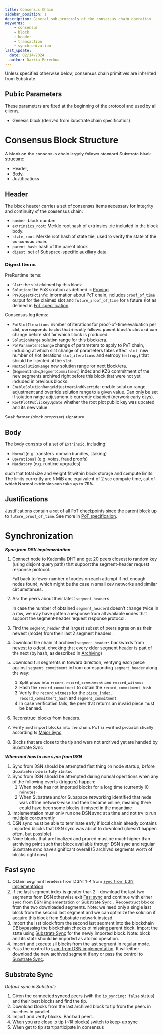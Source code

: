 ```yaml
---
title: Consensus Chain
sidebar_position: 1
description: General sub-protocols of the consensus chain operation. 
keywords:
    - consensus
    - block
    - header
    - transaction
    - synchronization
last_update:
  date: 02/14/2024
  author: Dariia Porechna
---
```


Unless specified otherwise below, consensus chain primitives are inherited from Substrate.

## Public Parameters

These parameters are fixed at the beginning of the protocol and used by all clients. 

- Genesis block (derived from Substrate chain specification)

# Consensus Block Structure

A block on the consensus chain largely follows standard Substrate block structure:

- Header,
- Body,
- Justifications

## Header

The block header carries a set of consensus items necessary for integrity and continuity of the consensus chain:

- `number`: block number
- `extrinsics_root`: Merkle root hash of extrinsics trie included in the block body.
- `state_root`: Merkle root hash of state trie, used to verify the state of the consensus chain.
- `parent_hash`: hash of the parent block
- `digest`: set of Subspace-specific auxiliary data

### Digest Items

PreRuntime items:

- `Slot`: the slot claimed by this block
- `Solution`: the PoS solution as defined in [Proving](proof_of_archival_storage.md#proving)
- `PreDigestPotInfo`: information about PoT chain, includes `proof_of_time` output for the claimed slot and `future_proof_of_time` for a future slot as defined in [PoT specification](proof_of_time.md#farming).

Consensus log items:

- `PotSlotIterations` number of iterations for proof-of-time evaluation per slot, corresponds to slot that directly follows parent block's slot and can change before slot for which block is produced.
- `SolutionRange` solution range for this block/era.
- `PotParametersChange` change of parameters to apply to PoT chain, including at which slot change of parameters takes effect `slot`, new number of slot iterations `slot_iterations` and entropy (`entropy`) that should be injected at the `slot`.
- `NextSolutionRange` new solution range for next block/era.
- (`SegmentIndex`,`SegmentCommitment`) index and KZG commitment of the new segments archived right before this block that were not yet included in previous blocks.
- `EnableSolutionRangeAdjustmentAndOverride`: enable solution range adjustment and override solution range to a given value. Can only be set if solution range adjustment is currently disabled (network early days).
- `RootPlotPublicKeyUpdate` whether the root plot public key was updated and its new value.

Seal: farmer (block proposer) signature

## Body

The body consists of a set of `Extrinsic`, including:

- `Normal`(e.g. transfers, domain bundles, staking)
- `Operational` (e.g. votes, fraud proofs)
- `Mandatory` (e.g. runtime upgrades)

such that total size and weight fit within block storage and compute limits. The limits currently are 5 MiB and equivalent of 2 sec compute time, out of which Normal extrinsics can take up to 75%.

## Justifications

Justifications contain a set of all PoT checkpoints since the parent block up to `future_proof_of_time`. See more in [PoT specification](proof_of_time.md#farming).

# Synchronization

***Sync from DSN implementation***

1. Connect node to Kademlia DHT and get 20 peers closest to random key (using disjoint query path) that support the segment-header request response protocol.
    
    Fall back to fewer number of nodes on each attempt if not enough nodes found, which might be the case in small dev networks and similar circumstances.
    
2. Ask the peers about their latest `segment_header`s
    
    In case the number of obtained `segment_header`s doesn’t change twice in a row, we may have gotten a response from all available nodes that support the segment-header request response protocol.
    
3. Find the `segment_header` that largest subset of peers agree on as their newest (mode) from their last 2 segment headers.
4. Download the chain of archived `segment_headers` backwards from newest to oldest, checking that every older segment header is part of the next (by hash, as described in [Archiving](#archiving))
5. Download full segments in forward direction, verifying each piece against `segment_commitment` in from corresponding `segment_header` along the way:
    1. Split piece into `record`, `record_commitment` and `record_witness`
    2. Hash the `record_commitment` to obtain the `record_commitment_hash`
    3. Verify the `record_witness` for the `piece_index` , `record_commitment_hash` and `segment_commitment`
    4. In case verification fails, the peer that returns an invalid piece must be banned.
6. Reconstruct blocks from headers.
7. Verify and import blocks into the chain. PoT is verified probabilistically according to [Major Sync](proof_of_time.md#major-sync) 
8. Blocks that are close to the tip and were not archived yet are handled by [Substrate Sync](#substrate-sync) 

***When and how to use sync from DSN***

1. Sync from DSN should be attempted first thing on node startup, before Substrate node is fully started
2. Sync from DSN should be attempted during normal operations when any of the following events (triggers) happen:
    1. When node has not imported blocks for a long time (currently 10 minutes)
    2. When Substrate and/or Subspace networking identified that node was offline network-wise and then became online, meaning there could have been some blocks it missed in the meantime
3. Implementation must only run one DSN sync at a time and not try to run multiple concurrently
4. DSN sync must be able to terminate early if local chain already contains imported blocks that DSN sync was about to download (doesn’t happen often, but possible)
5. Node blocks that are finalized and pruned must be much higher than archiving point such that block available through DSN sync and regular Substrate sync have significant overall (5 archived segments worth of blocks right now)

## Fast sync

1. Obtain segment headers from DSN: 1-4 from [sync from DSN implementation](#Synchronization)
2. If the last segment index is greater than 2 - download the last two segments from DSN otherwise exit [Fast sync](#fast-sync) and continue with either [sync from DSN implementation](#Synchronization) or [Substrate Sync](#substrate-sync) . Reconstruct blocks from the two downloaded segments. Note: we need only a single last block from the second last segment and we can optimize the solution if acquire this block from Substrate network instead.
3. Import the last block from the second last segment into the blockchain DB bypassing the blockchain checks of missing parent block. Import the state using [Substrate Sync](#substrate-sync) for the newly imported block. Note: block and its state should be imported as atomic operation.
4. Import and execute all blocks from the last segment in regular mode.
5. Pass the control to [sync from DSN implementation](#Synchronization). It will either download the new archived segment if any or pass the control to [Substrate Sync](#substrate-sync).

## Substrate Sync

*Default sync in Substrate*

1. Given the connected synced peers (with the `is_syncing: false` status) and their best blocks and find the tip.
2. Download blocks from the last archived block to tip from the peers in batches in parallel.
3. Import and verify blocks. Ban bad peers.
4. When you are close to tip (~18 blocks) switch to keep-up sync
5. When get to tip start participate in consensus

